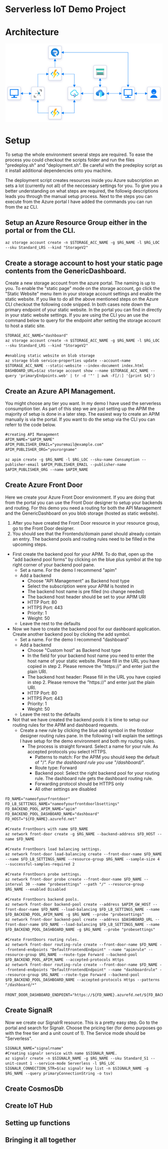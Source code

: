 # Serverless IoT Demo Project

# Architecture
![serverless-iot-architecture](/assets/serverless-iot-architecture.png)

# Setup
To setup the whole environment several steps are required. To ease the process you could checkout the scripts folder and run the files "predeploy.sh" and "deployment.sh". Be careful with the predeploy script as it install additional dependencies onto you machine.

The deployment script creates resources inside you Azure subscription an sets a lot (currently not all) of the neccessary settings for you. To give you a better understanding on what steps are required, the followig descriptions leads you through the manual setup process. Next to the steps you can execute from the Azure portal I have added the commands you can run from the az CLI.

## Setup an Azure Resource Group either in the portal or from the CLI.

```
az storage account create -n $STORAGE_ACC_NAME -g $RG_NAME -l $RG_LOC --sku Standard_LRS --kind "StorageV2"
```

## Create a storage account to host your static page contents from the GenericDashboard. 
Create a new storage account from the azure portal. The naming is up to you. To enable the "static page" mode on the storage account, go click the "Static Website" menu item in your storage account settings and enable the static website. If you like to do all the above mentioned steps on the Azure CLI checkout the following code snipped. In both cases note down the primary endpoint of your static website. In the portal you can find in directly in your static website settings. If you are using the CLI you an use the command below to query for the endpoint after setting the storage account to host a static site.

```
STORAGE_ACC_NAME="dashboard"
az storage account create -n $STORAGE_ACC_NAME -g $RG_NAME -l $RG_LOC --sku Standard_LRS --kind "StorageV2"

#enabling static website on blob storage
az storage blob service-properties update --account-name $STORAGE_ACC_NAME --static-website --index-document index.html
DASHBOARD_URL=$(az storage account show --name $STORAGE_ACC_NAME --query 'primaryEndpoints.web' | tr -d '"' | awk -F[/:] '{print $4}')
```

## Create an Azure API Management. 
You might choose any tier you want. In my demo I have used the serverless consumption tier. As part of this step we are just setting up the APIM the majority of setup is done in a later step. The easiest way to create an APIM manually is via the portal. If you want to do the setup via the CLI you can referr to the code below.

```
#creating API Management
APIM_NAME="$APIM_NAME"
APIM_PUBLISHER_EMAIL="youremail@example.com"
APIM_PUBLISHER_ORG="yourorgname"

az apim create -g $RG_NAME -l $RG_LOC --sku-name Consumption --publisher-email $APIM_PUBLISHER_EMAIL --publisher-name $APIM_PUBLISHER_ORG --name $APIM_NAME
```

## Create Azure Front Door
Here we create your Azure Front Door environment. If you are doing that from the portal you can use the Front Door designer to setup your backends and routing. For this demo you need a routing for both the API Management and the GenericDashboard on you blob storage (hosted as static website).

1. After you have created the Front Door resource in your resource group, go to the Front Door designer.
  1. You should see that the Frontends/domain panel should already contain an entry. The backend pools and routing rules need to be filled in the upcoming steps.
  * First create the backend pool for your APIM. To do that, open up the "add backend pool forms" by clicking on the blue plus symbol at the top right corner of your backend pool pane.
    * Set a name. For the demo I recommend "apim"
    * Add a backend
      * Choose "API Management" as Backend host type
      * Select the subscription were your APIM is hosted in
      * The backend host name is pre filled (no change needed)
      * The backend host header should be set to your APIM URI
      * HTTP Port: 80
      * HTTPS Port: 443
      * Priority: 1
      * Weight: 50
    * Leave the rest to the defaults
  * Now we have to create the backend pool for our dashboard application. Create another backend pool by clicking the add symbol.
    * Set a name. For the demo I recommend "dashboard"
    * Add a backend
      * Choose "Custom host" as Backend host type
      * In the field for your backend host name you need to enter the host name of your static website. Please fill in the URL you have copied in step 2. Please remove the "https://" and enter just the plain URI.
      * The backend host header: Please fill in the URL you have copied in step 2. Please remove the "https://" and enter just the plain URI.
      * HTTP Port: 80
      * HTTPS Port: 443
      * Priority: 1
      * Weight: 50
    * Leave the rest to the defaults
  * Not that we have created the backend pools it is time to setup our routing rules for the APIM and dashboard requests.
    * Create a new rule by clicking the blue add symbol in the frotdoor designer routing rules pane. In the following I will explain the settings I have setup for the demo environment and both my routing rules.
      * The process is straight forward. Select a name for your rule. As accepted protocols you select HTTPS.
        * Patterns to match: For the APIM you should keep the default of "/*". For the dashboard rule you use "/dashboard/*".
        * Route type: Forward
        * Backend pool: Select the right backend pool for your routing rule. The dashboard rule gets the dashboard routing rule.
        * Forwarding protocol should be HTTPS only
        * All other settings are disabled
```
FD_NAME="nameofyourfrontdoor"
FD_LB_SETTINGS_NAME="nameofyourfrontdoorlbsettings"
FD_BACKEND_POOL_APIM_NAME="apim"
FD_BACKEND_POOL_DASHBOARD_NAME="dashboard"
FD_HOST="${FD_NAME}.azurefd.net"

#Create FrontDoors with name $FD_NAME
az network front-door create -g $RG_NAME --backend-address $FD_HOST --name $FD_NAME

#Create FrontDoors load balancing settings.
az network front-door load-balancing create --front-door-name $FD_NAME --name $FD_LB_SETTINGS_NAME --resource-group $RG_NAME --sample-size 4 --successful-samples-required 2

#Create FrontDoors probe settings.
az network front-door probe create --front-door-name $FD_NAME --interval 30 --name "probesettings" --path "/" --resource-group $RG_NAME --enabled Disabled

#Create FrontDoors backend pools.
az network front-door backend-pool create --address $APIM_GW_HOST --front-door-name $FD_NAME --load-balancing $FD_LB_SETTINGS_NAME --name $FD_BACKEND_POOL_APIM_NAME -g $RG_NAME --probe "probesettings" 
az network front-door backend-pool create --address $DASHBOARD_URL --front-door-name $FD_NAME --load-balancing $FD_LB_SETTINGS_NAME --name $FD_BACKEND_POOL_DASHBOARD_NAME -g $RG_NAME --probe "probesettings"

#Create FrontDoors routing rules.
az network front-door routing-rule create --front-door-name $FD_NAME --frontend-endpoints "DefaultFrontendEndpoint" --name "apimrule" --resource-group $RG_NAME --route-type Forward --backend-pool $FD_BACKEND_POOL_APIM_NAME --accepted-protocols Https
az network front-door routing-rule create --front-door-name $FD_NAME --frontend-endpoints "DefaultFrontendEndpoint" --name "dashboardrule" --resource-group $RG_NAME --route-type Forward --backend-pool $FD_BACKEND_POOL_DASHBOARD_NAME --accepted-protocols Https --patterns "/dashboard/*"

FRONT_DOOR_DASHBOARD_ENDPOINT="https://${FD_NAME}.azurefd.net/${FD_BACKEND_POOL_DASHBOARD_NAME}/"
```

## Create SignalR
Now we create our SignalrR resource. This is a pretty easy step. Go to the portal and search for Signalr. Choose the pricing tier (for demo purposes go with the free tier and a unit count of 1). The Service mode should be "Serverless". 

```
SIGNALR_NAME="signalrname"
#Creating signalr service with name $SIGNALR_NAME.
az signalr create -n $SIGNALR_NAME -g $RG_NAME --sku Standard_S1 --unit-count 1 --service-mode Serverless -l $RG_LOC
SIGNALR_CONNECTION_STR=$(az signalr key list -n $SIGNALR_NAME -g $RG_NAME --query primaryConnectionString -o tsv)
```

## Create CosmosDb

## Create IoT Hub

## Setting up functions

## Bringing it all together